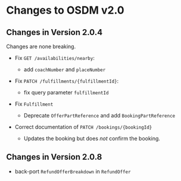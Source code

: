 # Changes to OSDM v2.0

## Changes in Version 2.0.4

Changes are none breaking.

- Fix `GET /availabilities/nearby`:

  - add `coachNumber` and `placeNumber`

- Fix `PATCH /fulfillments/{fulfillmentId}`:

  - fix query parameter `fulfillmentId`

- Fix `Fulfillment`

  - Deprecate `OfferPartReference` and add `BookingPartReference`

- Correct documentation of `PATCH /bookings/{bookingId}`
  - Updates the booking but does _not_ confirm the booking.

## Changes in Version 2.0.8

- back-port `RefundOfferBreakdown` in `RefundOffer`
